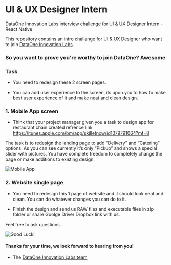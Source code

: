 # UI & UX Designer Intern 

DataOne Innovation Labs interview challenge for UI & UX Designer Intern - React Native  

This repository contains an intro challange for UI & UX Designer who want to join [DataOne Innovation Labs](http://dataone.io).

### So you want to prove you're worthy to join DataOne? Awesome

### Task

- You need to redesign these 2 screen pages. 

- You can add user experience to the screen, its upon you to how to make best 
user experience of it  and make neat and clean design.

### 1. Mobile App screen

- Think that your project manager given you a task to  design app for restaurant chain created refrence link https://itunes.apple.com/bm/app/skilletnow/id1079791064?mt=8
 
The task is to redesign the landing page to add “Delivery” and “Catering” options. As you can see currently it’s only “Pickup” and shows a special slider with pictures. You have complete freedom to completely change the page or make additions to existing design.

![Mobile App](https://github.com/dataoneio/Internship/blob/master/mobile%20application.png)

### 2. Website single page
- You need to redesign this 1 page of website and it should look neat and clean. You can do whatever changes you can do to it.

- Finish the design and send us RAW files and  executable files in zip folder or share Goolge Drive/ Dropbox link with us.


Feel free to ask questions. 

![Good Luck!](http://i.imgur.com/DHxjAeQ.jpg)


#### Thanks for your time, we look forward to hearing from you!
- The [DataOne Innovation Labs team](https://dataone.io)
